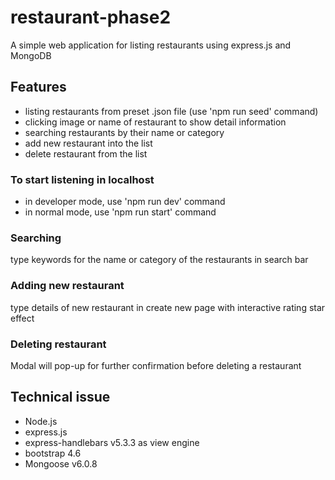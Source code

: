 # restaurant-phase2
A simple web application for listing restaurants using express.js and MongoDB

## Features
- listing restaurants from preset .json file (use 'npm run seed' command)
- clicking image or name of restaurant to show detail information
- searching restaurants by their name or category
- add new restaurant into the list
- delete restaurant from the list

### To start listening in localhost
- in developer mode, use 'npm run dev' command
- in normal mode, use 'npm run start' command

### Searching
type keywords for the name or category of the restaurants in search bar

### Adding new restaurant
type details of new restaurant in create new page with interactive rating star effect

### Deleting restaurant
Modal will pop-up for further confirmation before deleting a restaurant

## Technical issue
- Node.js
- express.js
- express-handlebars v5.3.3 as view engine
- bootstrap 4.6
- Mongoose v6.0.8
